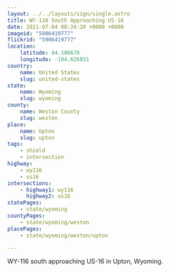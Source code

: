 ```yaml
---
layout: ../../layouts/sign/single.astro
title: WY-116 South Approaching US-16
date: 2011-07-04 08:24:20 +0000 +0000
imageid: "5906419777"
flickrid: "5906419777"
location:
    latitude: 44.106678
    longitude: -104.626831
country:
    name: United States
    slug: united-states
state:
    name: Wyoming
    slug: wyoming
county:
    name: Weston County
    slug: weston
place:
    name: Upton
    slug: upton
tags:
    - shield
    - intersection
highway:
    - wy116
    - us16
intersections:
    - highway1: wy116
      highway2: us16
statePages:
    - state/wyoming
countyPages:
    - state/wyoming/weston
placePages:
    - state/wyoming/weston/upton

---
```

WY-116 south approaching US-16 in Upton, Wyoming.